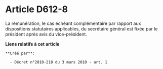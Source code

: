 # Article D612-8

La rémunération, le cas échéant complémentaire par rapport aux dispositions statutaires applicables, du secrétaire général
est fixée par le président après avis du vice-président.

**Liens relatifs à cet article**

	**Créé par**:

	  - Décret n°2010-218 du 3 mars 2010 - art. 1
